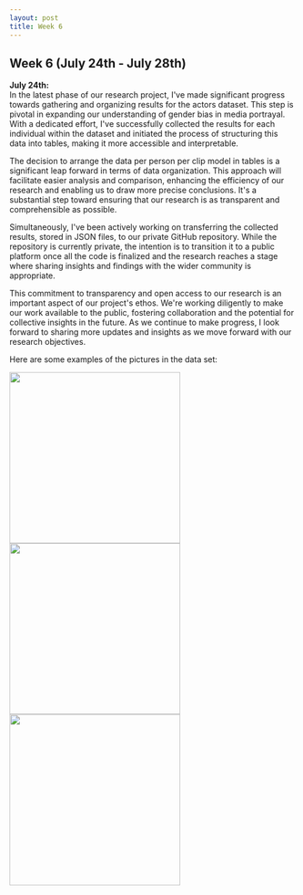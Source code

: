 ```yaml
---
layout: post
title: Week 6
---
```


## Week 6 (July 24th - July 28th)

**July 24th:**  
In the latest phase of our research project, I've made significant progress towards gathering and organizing results for the actors dataset. This step is pivotal in expanding our understanding of gender bias in media portrayal. With a dedicated effort, I've successfully collected the results for each individual within the dataset and initiated the process of structuring this data into tables, making it more accessible and interpretable.

The decision to arrange the data per person per clip model in tables is a significant leap forward in terms of data organization. This approach will facilitate easier analysis and comparison, enhancing the efficiency of our research and enabling us to draw more precise conclusions. It's a substantial step toward ensuring that our research is as transparent and comprehensible as possible.

Simultaneously, I've been actively working on transferring the collected results, stored in JSON files, to our private GitHub repository. While the repository is currently private, the intention is to transition it to a public platform once all the code is finalized and the research reaches a stage where sharing insights and findings with the wider community is appropriate.

This commitment to transparency and open access to our research is an important aspect of our project's ethos. We're working diligently to make our work available to the public, fostering collaboration and the potential for collective insights in the future. As we continue to make progress, I look forward to sharing more updates and insights as we move forward with our research objectives.

Here are some examples of the pictures in the data set:
<p float="left">
  <img src="https://github.com/veronicaflores/dreusummer2023/assets/52052151/acef6f3b-3815-40bb-af10-72f8030860d8" width="300" />
  <img src="https://github.com/veronicaflores/dreusummer2023/assets/52052151/338b6e91-3225-4aae-bc5e-9e37b429406a" width="300" /> 
  <img src="https://github.com/veronicaflores/dreusummer2023/assets/52052151/b6fef396-eede-4d7e-aa77-2dc5b97e217c" width="300" /> 
</p>

